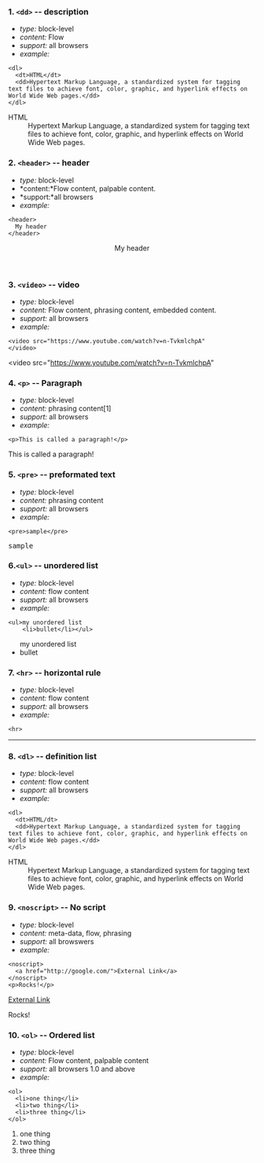 ### 1. `<dd>` -- description 

* *type:* block-level
* *content:* Flow 
* *support:* all browsers
* *example:*
```
<dl>
  <dt>HTML</dt>
  <dd>Hypertext Markup Language, a standardized system for tagging text files to achieve font, color, graphic, and hyperlink effects on World Wide Web pages.</dd>
</dl>
```
<dl>
  <dt>HTML</dt>
  <dd>Hypertext Markup Language, a standardized system for tagging text files to achieve font, color, graphic, and hyperlink effects on World Wide Web pages.</dd>
</dl>

### 2. `<header>` -- header

* *type:* block-level
* *content:*Flow content, palpable content.
* *support:*all browsers
* *example:*
```
<header>
  My header
</header>
```
<header>
  My header
</header>

### 3. `<video>` -- video

* *type:* block-level
* *content:* Flow content, phrasing content, embedded content.
* *support:* all browsers
* *example:*
```
<video src="https://www.youtube.com/watch?v=n-TvkmlchpA"
</video>
```
<video src="https://www.youtube.com/watch?v=n-TvkmlchpA"
</video>

### 4. `<p>` -- Paragraph

* *type:* block-level
* *content:* phrasing content[1]
* *support:* all browsers
* *example:*
```
<p>This is called a paragraph!</p>
```
<p>This is called a paragraph!</p>

### 5. `<pre>` -- preformated text

* *type:* block-level
* *content:* phrasing content
* *support:* all browsers
* *example:*
```
<pre>sample</pre>
```
<pre>sample</pre>

### 6.`<ul>` -- unordered list

* *type:* block-level
* *content:* flow content 
* *support:* all browsers
* *example:*
```
<ul>my unordered list
    <li>bullet</li></ul>
```    
<ul>my unordered list
    <li>bullet</li></ul>   

### 7. `<hr>` -- horizontal rule 

* *type:* block-level
* *content:* flow content
* *support:* all browsers
* *example:*
```
<hr>
```
<hr>

### 8. `<dl>` -- definition list

* *type:* block-level
* *content:* flow content 
* *support:* all browsers
* *example:*
```
<dl>
  <dt>HTML/dt>
  <dd>Hypertext Markup Language, a standardized system for tagging text files to achieve font, color, graphic, and hyperlink effects on World Wide Web pages.</dd>
</dl>
```
<dl>
  <dt>HTML</dt>
  <dd>Hypertext Markup Language, a standardized system for tagging text files to achieve font, color, graphic, and hyperlink effects on World Wide Web pages.</dd>
</dl>

### 9. `<noscript>` -- No script 

* *type:* block-level
* *content:* meta-data, flow, phrasing 
* *support:* all browswers
* *example:* 
```
<noscript>
  <a href="http://google.com/">External Link</a>
</noscript>
<p>Rocks!</p>
```
<noscript>
  <a href="http://google.com/">External Link</a>
</noscript>
<p>Rocks!</p>

### 10. `<ol>` -- Ordered list

* *type:* block-level
* *content:* Flow content, palpable content
* *support:* all browsers 1.0 and above
* *example:*
```
<ol>
  <li>one thing</li>
  <li>two thing</li>
  <li>three thing</li>
</ol>
```
<ol>
  <li>one thing</li>
  <li>two thing</li>
  <li>three thing</li>
</ol>
